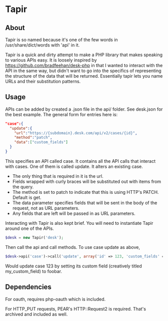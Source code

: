 Tapir
=====

About
-----

Tapir is so named because it's one of the few words in /usr/share/dict/words with 'api' in it.  

Tapir is a quick and dirty attempt to make a PHP library that makes speaking to various APIs easy.  It is loosely inspired by https://github.com/bradfeehan/desk-php in that I wanted to interact with the API in the same way, but didn't want to go into the specifics of representing the structure of the data that will be returned.  Essentially tapir lets you name URLs and their substitution patterns.

Usage
-----
APIs can be added by created a .json file in the api/ folder.  See desk.json for the best example.  The general form for entries here is:

```json
"case":{
  "update":{
    "url":"https://{subdomain}.desk.com/api/v2/cases/{id}",
    "method":"patch",
    "data":["custom_fields"]
  }
}
```

This specifies an API called case.  It contains all the API calls that interact with cases.  One of them is called update.  It alters an existing case.  
* The only thing that is required in it is the url.  
* Fields wrapped with curly braces will be substituted out with items from the query.  
* The method is set to patch to indicate that this is using HTTP's PATCH.  Default is get.
* The data parameter specifies fields that will be sent in the body of the request, not as URL parameters.
* Any fields that are left will be passed in as URL parameters.

Interacting with Tapir is also kept brief.  You will need to instantiate Tapir around one of the APIs.

```PHP
$desk = new Tapir('desk');
```

Then call the api and call methods.  To use case update as above,

```PHP
$desk->api('case')->call('update', array('id' => 123, 'custom_fields' => array('my_custom_field' => 'foobar')));
```

Would update case 123 by setting its custom field (creatively titled my_custom_field) to foobar.

Dependencies
------------

For oauth, requires php-oauth which is included.  

For HTTP_PUT requests, PEAR's HTTP::Request2 is required.  That's archived and included as well.
